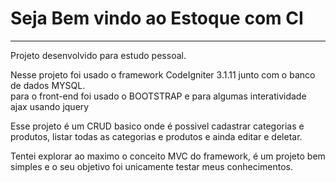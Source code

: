 <h1>Seja Bem vindo ao Estoque com CI</h1>
<hr>
<p>Projeto desenvolvido para estudo pessoal.</p>

<p> Nesse projeto foi usado o framework CodeIgniter 3.1.11 junto com o banco de dados MYSQL. <br> 
para o front-end foi usado o BOOTSTRAP e para algumas interatividade ajax usando jquery <p>

<p> Esse projeto é um CRUD basico onde é possivel cadastrar categorias e produtos, listar todas as categorias e produtos e ainda editar e deletar.</p>

<p> Tentei explorar ao maximo o conceito MVC do framework, é um projeto bem simples e o seu objetivo foi unicamente testar meus conhecimentos.</p>
